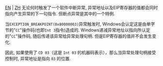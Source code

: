 [EN](./int-3.md) | [ZH](./int-3-zh.md)
无论何时触发了一个软件中断异常, 异常地址以及EIP寄存器的值都会同时指向产生异常的下一句指令. 但断点异常是其中的一个特例. 

当`EXCEPTION_BREAKPOINT(0x80000003)`异常触发时, Windows会认定这是由单字节的"`CC`"操作码(也即`Int 3`指令)造成的. Windows递减异常地址以指向所认定的"`CC`"操作码, 随后传递该异常给异常处理句柄. 但是EIP寄存器的值并不会发生变化. 

因此, 如果使用了 `CD 03`（这是 `Int 03` 的机器码表示），那么当异常处理句柄接受控制时, 异常地址是指向 `03` 的位置.
